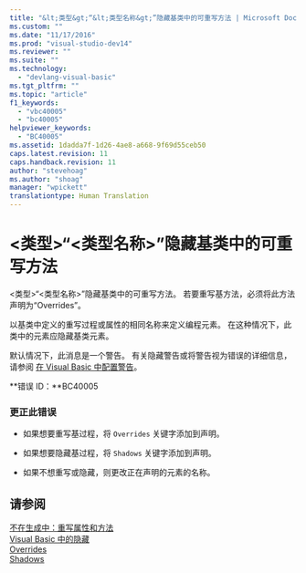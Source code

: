 ```yaml
---
title: "&lt;类型&gt;“&lt;类型名称&gt;”隐藏基类中的可重写方法 | Microsoft Docs"
ms.custom: ""
ms.date: "11/17/2016"
ms.prod: "visual-studio-dev14"
ms.reviewer: ""
ms.suite: ""
ms.technology: 
  - "devlang-visual-basic"
ms.tgt_pltfrm: ""
ms.topic: "article"
f1_keywords: 
  - "vbc40005"
  - "bc40005"
helpviewer_keywords: 
  - "BC40005"
ms.assetid: 1dadda7f-1d26-4ae8-a668-9f69d55ceb50
caps.latest.revision: 11
caps.handback.revision: 11
author: "stevehoag"
ms.author: "shoag"
manager: "wpickett"
translationtype: Human Translation
---
```

# &lt;类型&gt;“&lt;类型名称&gt;”隐藏基类中的可重写方法
\<类型\>“\<类型名称\>”隐藏基类中的可重写方法。 若要重写基方法，必须将此方法声明为“Overrides”。  
  
 以基类中定义的重写过程或属性的相同名称来定义编程元素。 在这种情况下，此类中的元素应隐藏基类元素。  
  
 默认情况下，此消息是一个警告。 有关隐藏警告或将警告视为错误的详细信息，请参阅 [在 Visual Basic 中配置警告](/visual-studio/ide/configuring-warnings-in-visual-basic)。  
  
 **错误 ID：**BC40005  
  
### 更正此错误  
  
-   如果想要重写基过程，将 `Overrides` 关键字添加到声明。  
  
-   如果想要隐藏基过程，将 `Shadows` 关键字添加到声明。  
  
-   如果不想重写或隐藏，则更改正在声明的元素的名称。  
  
## 请参阅  
 [不在生成中：重写属性和方法](http://msdn.microsoft.com/zh-cn/2167e8f5-1225-4b13-9ebd-02591ba90213)   
 [Visual Basic 中的隐藏](../../visual-basic/programming-guide/language-features/declared-elements/shadowing.md)   
 [Overrides](../../visual-basic/language-reference/modifiers/overrides.md)   
 [Shadows](../../visual-basic/language-reference/modifiers/shadows.md)